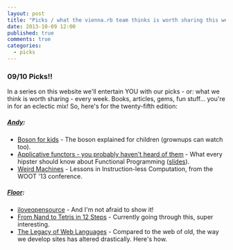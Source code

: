```yaml
---
layout: post
title: "Picks / what the vienna.rb team thinks is worth sharing this week"
date: 2013-10-09 12:00
published: true
comments: true
categories:
  - picks
---
```


### 09/10 Picks!!

In a series on this website we'll entertain YOU with our picks - or: what we think is worth sharing - every week.
Books, articles, gems, fun stuff... you're in for an eclectic mix! So, here's for the twenty-fifth edition:

##### [Andy][1]:
  - [Boson for kids][2] - The boson explained for children (grownups can watch too). 
  - [Applicative functors - you probably haven't heard of them][3] - What every hipster should know about Functional Programming ([slides][9]).
  - [Weird Machines][4] - Lessons in Instruction-less Computation, from the WOOT '13 conference. 
  
##### [Floor][5]:
  - [iloveopensource][6] - And I'm not afraid to show it!
  - [From Nand to Tetris in 12 Steps][7] - Currently going through this, super interesting.
  - [The Legacy of Web Languages][8] - Compared to the web of old, the way we develop sites has altered drastically. Here's how.

[1]: http://www.twitter.com/pxlpnk
[2]: https://www.youtube.com/watch?v=rHIIUPov0DU 
[3]: http://vimeo.com/user18356272/review/66548720/99c7fe5c0c
[4]: https://www.usenix.org/conference/woot13/page-fault-weird-machine-lessons-instruction-less-computation
[5]: http://www.twitter.com/floordrees
[6]: http://www.iloveopensource.io/
[7]: http://www1.idc.ac.il/tecs/course/talk.pdf
[8]: http://www.onextrapixel.com/2013/09/30/the-legacy-of-web-languages 
[9]: http://bodil.org/hipster 